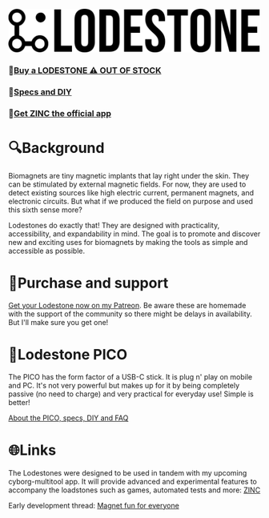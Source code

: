 
![Logo](https://github.com/AxelFougues/Lodestone-biomagnet-tools/blob/main/Logo/LodestoneWithName.png?raw=true)

### 🙏[Buy a LODESTONE ⚠️ OUT OF STOCK](https://www.patreon.com/AxelFougues)
### 🔧[Specs and DIY](https://github.com/AxelFougues/Lodestone-biomagnet-tools/wiki)
### 📲[Get ZINC the official app](https://play.google.com/store/apps/details?id=com.AzApps.ZINC)


# 🔍Background
Biomagnets are tiny magnetic implants that lay right under the skin. They can be stimulated by external magnetic fields. For now, they are used to detect existing sources like high electric current, permanent magnets, and electronic circuits. But what if we produced the field on purpose and used this sixth sense more?

Lodestones do exactly that! They are designed with practicality, accessibility, and expandability in mind. The goal is to promote and discover new and exciting uses for biomagnets by making the tools as simple and accessible as possible.

# 💚Purchase and support
 [Get your Lodestone now on my Patreon](https://www.patreon.com/AxelFougues). Be aware these are homemade with the support of the community so there might be delays in availability. But I'll make sure you get one!

# 🧲Lodestone PICO
 The PICO has the form factor of a USB-C stick. It is plug n' play on mobile and PC. It's not very powerful but makes up for it by being completely passive (no need to charge) and very practical for everyday use! Simple is better!
 
 [About the PICO, specs, DIY and FAQ](https://github.com/AxelFougues/Lodestone-biomagnet-tools/wiki/The-PICO)

# 🌐Links

 The Lodestones were designed to be used in tandem with my upcoming cyborg-multitool app. It will provide advanced and experimental features to accompany the loadstones such as games, automated tests and more: [ZINC]([https://forum.dangerousthings.com/t/android-nfc-cyborg-multitool-development/17772](https://github.com/AxelFougues/ZINC-public-resources))

 Early development thread: [Magnet fun for everyone](https://forum.dangerousthings.com/t/finger-magnet-fun-for-everyone/18642)
